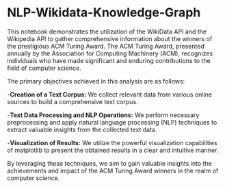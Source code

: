 # NLP-Wikidata-Knowledge-Graph

This notebook demonstrates the utilization of the WikiData API and the Wikipedia API to gather comprehensive information about the winners of the prestigious ACM Turing Award. The ACM Turing Award, presented annually by the Association for Computing Machinery (ACM), recognizes individuals who have made significant and enduring contributions to the field of computer science.

The primary objectives achieved in this analysis are as follows:

-**Creation of a Text Corpus:** We collect relevant data from various online sources to build a comprehensive text corpus.

-**Text Data Processing and NLP Operations:** We perform necessary preprocessing and apply natural language processing (NLP) techniques to extract valuable insights from the collected text data.

-**Visualization of Results:** We utilize the powerful visualization capabilities of matplotlib to present the obtained results in a clear and intuitive manner.

By leveraging these techniques, we aim to gain valuable insights into the achievements and impact of the ACM Turing Award winners in the realm of computer science.

